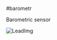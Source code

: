 <!--- Created:2017-01-02T13:45:51.686447: ---> 
<!--- Author:Mlab: ---> 
<!--- AuthorEmail:email@mlab.cz: ---> 
<!--- Tags:None: ---> 
<!--- Ust:rtDescription.en]
Barometric sensor

[InfoShortDescription.cs]
Snímač atmosférického tlaku

[InfoLongDescription.en]


[InfoLongDescription.cs]
Malý digitální barometr s čipem MS5534A.
[End]: ---> 
<!--- Name:barometr: --->
#barometr 
<!--- LongName --->
Barometric sensor
<!--- ELongName ---> 

<!--- Lead --->

<!--- ELead ---> 

![LeadImg](DOC/SRC/img/barometr_top_big.jpg) 


​
​
<!--- Description --->
<!--- EDescription --->
<!--- Content --->
<!--- EContent --->
            
